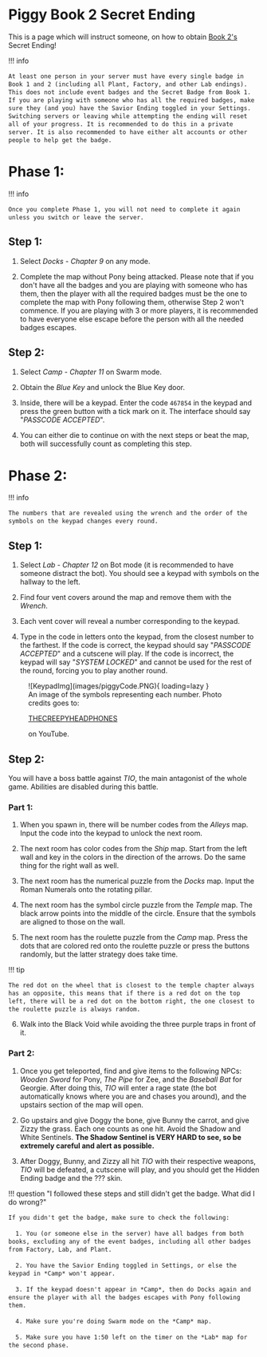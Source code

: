# **Piggy Book 2 Secret Ending**

This is a page which will instruct someone, on how to obtain [Book 2's](https://www.rolimons.com/gamebadge/2124855991) Secret Ending!

!!! info

    At least one person in your server must have every single badge in Book 1 and 2 (including all Plant, Factory, and other Lab endings). This does not include event badges and the Secret Badge from Book 1. If you are playing with someone who has all the required badges, make sure they (and you) have the Savior Ending toggled in your Settings. Switching servers or leaving while attempting the ending will reset all of your progress. It is recommended to do this in a private server. It is also recommended to have either alt accounts or other people to help get the badge.

# Phase 1:

!!! info

    Once you complete Phase 1, you will not need to complete it again unless you switch or leave the server.

## Step 1:

1. Select *Docks - Chapter 9* on any mode.

2. Complete the map without Pony being attacked. Please note that if you don't have all the badges and you are playing with someone who has them, then the player with all the required badges must be the one to complete the map with Pony following them, otherwise Step 2 won't commence. If you are playing with 3 or more players, it is recommended to have everyone else escape before the person with all the needed badges escapes.

## Step 2:

1. Select *Camp - Chapter 11* on Swarm mode.

2. Obtain the *Blue Key* and unlock the Blue Key door.

3. Inside, there will be a keypad. Enter the code `467854` in the keypad and press the green button with a tick mark on it. The interface should say "*PASSCODE ACCEPTED*".

4. You can either die to continue on with the next steps or beat the map, both will successfully count as completing this step.

# Phase 2:

!!! info

    The numbers that are revealed using the wrench and the order of the symbols on the keypad changes every round.

## Step 1:

1. Select *Lab - Chapter 12* on Bot mode (it is recommended to have someone distract the bot). You should see a keypad with symbols on the hallway to the left.

2. Find four vent covers around the map and remove them with the *Wrench*.

3. Each vent cover will reveal a number corresponding to the keypad.

4. Type in the code in letters onto the keypad, from the closest number to the farthest. If the code is correct, the keypad should say "*PASSCODE ACCEPTED*" and a cutscene will play. If the code is incorrect, the keypad will say "*SYSTEM LOCKED*" and cannot be used for the rest of the round, forcing you to play another round.

<figure markdown="span">
  ![KeypadImg](images/piggyCode.PNG){ loading=lazy }
  <figcaption>An image of the symbols representing each number. Photo credits goes to: <p><a href="https://www.youtube.com/channel/UC_Eqz_eCwFXQBRtrtOWukZQ?themeRefresh=1">THECREEPYHEADPHONES</a></p> on YouTube.</figcaption>
</figure>

## Step 2:

You will have a boss battle against *TIO*, the main antagonist of the whole game. Abilities are disabled during this battle.

### Part 1:

1. When you spawn in, there will be number codes from the *Alleys* map. Input the code into the keypad to unlock the next room.

2. The next room has color codes from the *Ship* map. Start from the left wall and key in the colors in the direction of the arrows. Do the same thing for the right wall as well.

3. The next room has the numerical puzzle from the *Docks* map. Input the Roman Numerals onto the rotating pillar.

4. The next room has the symbol circle puzzle from the *Temple* map. The black arrow points into the middle of the circle. Ensure that the symbols are aligned to those on the wall.

5. The next room has the roulette puzzle from the *Camp* map. Press the dots that are colored red onto the roulette puzzle or press the buttons randomly, but the latter strategy does take time.

!!! tip

    The red dot on the wheel that is closest to the temple chapter always has an opposite, this means that if there is a red dot on the top left, there will be a red dot on the bottom right, the one closest to the roulette puzzle is always random.

6. Walk into the Black Void while avoiding the three purple traps in front of it.

### Part 2:

1. Once you get teleported, find and give items to the following NPCs: *Wooden Sword* for Pony, *The Pipe* for Zee, and the *Baseball Bat* for Georgie. After doing this, *TIO* will enter a rage state (the bot automatically knows where you are and chases you around), and the upstairs section of the map will open.

2. Go upstairs and give Doggy the bone, give Bunny the carrot, and give Zizzy the grass. Each one counts as one hit. Avoid the Shadow and White Sentinels. **The Shadow Sentinel is VERY HARD to see, so be extremely careful and alert as possible.**

3. After Doggy, Bunny, and Zizzy all hit *TIO* with their respective weapons, *TIO* will be defeated, a cutscene will play, and you should get the Hidden Ending badge and the ??? skin.

!!! question "I followed these steps and still didn't get the badge. What did I do wrong?"

    If you didn't get the badge, make sure to check the following:

      1. You (or someone else in the server) have all badges from both books, excluding any of the event badges, including all other badges from Factory, Lab, and Plant.

      2. You have the Savior Ending toggled in Settings, or else the keypad in *Camp* won't appear.

      3. If the keypad doesn't appear in *Camp*, then do Docks again and ensure the player with all the badges escapes with Pony following them.

      4. Make sure you're doing Swarm mode on the *Camp* map.

      5. Make sure you have 1:50 left on the timer on the *Lab* map for the second phase.
